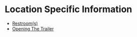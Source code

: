 # Location Specific Information

- [Restroom(s)](./restrooms_cherry.md)
- [Opening The Trailer](./chapter_2.md)